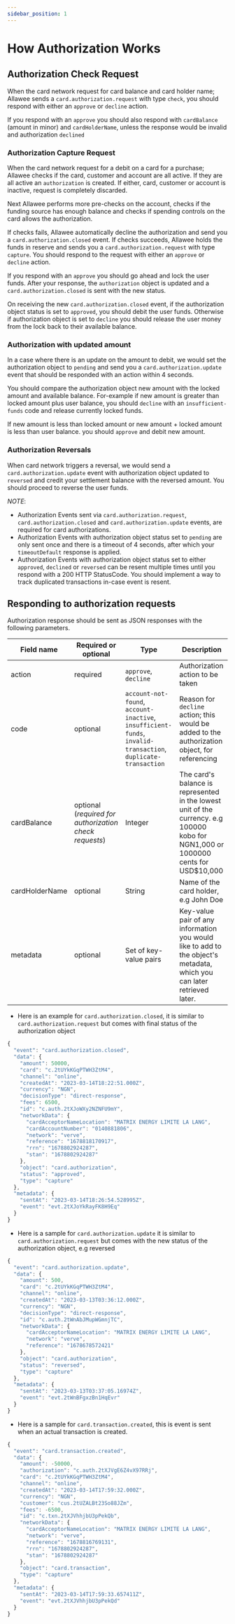 ```yaml
---
sidebar_position: 1
---
```


# How Authorization Works

## Authorization Check Request

When the card network request for card balance and card holder name; Allawee sends a `card.authorization.request` with type `check`, you should respond with either an `approve` or `decline` action.

If you respond with an `approve` you should also respond with `cardBalance` (amount in minor) and `cardHolderName`, unless the response would be invalid and authorization `declined`

### Authorization Capture Request

When the card network request for a debit on a card for a purchase; Allawee checks if the card, customer and account are all active. If they are all active an `authorization` is created. If either, card, customer or account is inactive, request is completely discarded.

Next Allawee performs more pre-checks on the account, checks if the funding source has enough balance and checks if spending controls on the card allows the authorization.

If checks fails, Allawee automatically decline the authorization and send you a `card.authorization.closed` event. If checks succeeds, Allawee holds the funds in reserve and sends you a `card.authorization.request` with type `capture`. You should respond to the request with either an `approve` or `decline` action.

If you respond with an `approve` you should go ahead and lock the user funds. After your response, the `authorization` object is updated and a `card.authorization.closed` is sent with the new status.

On receiving the new `card.authorization.closed` event, if the authorization object status is set to `approved`, you should debit the user funds. Otherwise if authorization object is set to `decline` you should release the user money from the lock back to their available balance.

### Authorization with updated amount

In a case where there is an update on the amount to debit, we would set the authorization object to `pending` and send you a `card.authorization.update` event that should be responded with an action within 4 seconds.

You should compare the authorization object new amount with the locked amount and available balance. For-example if new amount is greater than locked amount plus user balance, you should `decline` with an `insufficient-funds` code and release currently locked funds.

If new amount is less than locked amount or new amount + locked amount is less than user balance. you should `approve` and debit new amount.

### Authorization Reversals

When card network triggers a reversal, we would send a `card.authorization.update` event with authorization object updated to `reversed` and credit your settlement balance with the reversed amount. You should proceed to reverse the user funds.

_NOTE_:

- Authorization Events sent via `card.authorization.request`, `card.authorization.closed` and `card.authorization.update` events, are required for card authorizations.
- Authorization Events with authorization object status set to `pending` are only sent once and there is a timeout of 4 seconds, after which your `timeoutDefault` response is applied.
- Authorization Events with authorization object status set to either `approved`, `declined` or `reversed` can be resent multiple times until you respond with a 200 HTTP StatusCode. You should implement a way to track duplicated transactions in-case event is resent.

## Responding to authorization requests

Authorization response should be sent as JSON responses with the following parameters.

| Field name | Required or optional | Type | Description |
| --- | --- | --- | --- |
| action | required | `approve`, `decline` | Authorization action to be taken |
| code | optional | `account-not-found`, `account-inactive`, `insufficient-funds`, `invalid-transaction`, `duplicate-transaction` | Reason for `decline` action; this would be added to the authorization object, for referencing |
| cardBalance | optional (_required for authorization check requests_) | Integer | The card's balance is represented in the lowest unit of the currency. e.g 100000 kobo for NGN1,000 or 1000000 cents for USD$10,000 |
| cardHolderName | optional | String | Name of the card holder, e.g John Doe |
| metadata | optional | Set of key-value pairs | Key-value pair of any information you would like to add to the object's metadata, which you can later retrieved later. |

- Here is an example for `card.authorization.closed`, it is similar to `card.authorization.request` but comes with final status of the authorization object

```js title="Sample"
{
  "event": "card.authorization.closed",
  "data": {
    "amount": 50000,
    "card": "c.2tUYkKGqPTWH3ZtM4",
    "channel": "online",
    "createdAt": "2023-03-14T18:22:51.000Z",
    "currency": "NGN",
    "decisionType": "direct-response",
    "fees": 6500,
    "id": "c.auth.2tXJoWXy2NZNFU9mY",
    "networkData": {
      "cardAcceptorNameLocation": "MATRIX ENERGY LIMITE LA LANG",
      "cardAccountNumber": "0140881806",
      "network": "verve",
      "reference": "1678818170917",
      "rrn": "1678802924287",
      "stan": "1678802924287"
    },
    "object": "card.authorization",
    "status": "approved",
    "type": "capture"
  },
  "metadata": {
    "sentAt": "2023-03-14T18:26:54.528995Z",
    "event": "evt.2tXJoYkRayFK8H9Eq"
  }
}
```

- Here is a sample for `card.authorization.update` it is similar to `card.authorization.request` but comes with the new status of the authorization object, e.g reversed

```js title="Sample"
{
  "event": "card.authorization.update",
  "data": {
    "amount": 500,
    "card": "c.2tUYkKGqPTWH3ZtM4",
    "channel": "online",
    "createdAt": "2023-03-13T03:36:12.000Z",
    "currency": "NGN",
    "decisionType": "direct-response",
    "id": "c.auth.2tWnAbJMupWGmnjTC",
    "networkData": {
      "cardAcceptorNameLocation": "MATRIX ENERGY LIMITE LA LANG",
      "network": "verve",
      "reference": "1678678572421"
    },
    "object": "card.authorization",
    "status": "reversed",
    "type": "capture"
  },
  "metadata": {
    "sentAt": "2023-03-13T03:37:05.16974Z",
    "event": "evt.2tWnBFgxzBn1HqEvr"
  }
}
```

- Here is a sample for `card.transaction.created`, this is event is sent when an actual transaction is created.

```js title="Sample"
{
  "event": "card.transaction.created",
  "data": {
    "amount": -50000,
    "authorization": "c.auth.2tXJVgE6Z4vX97RRj",
    "card": "c.2tUYkKGqPTWH3ZtM4",
    "channel": "online",
    "createdAt": "2023-03-14T17:59:32.000Z",
    "currency": "NGN",
    "customer": "cus.2tUZALBt23So88JZm",
    "fees": -6500,
    "id": "c.txn.2tXJVhhjbU3pPekQb",
    "networkData": {
      "cardAcceptorNameLocation": "MATRIX ENERGY LIMITE LA LANG",
      "network": "verve",
      "reference": "1678816769131",
      "rrn": "1678802924287",
      "stan": "1678802924287"
    },
    "object": "card.transaction",
    "type": "capture"
  },
  "metadata": {
    "sentAt": "2023-03-14T17:59:33.657411Z",
    "event": "evt.2tXJVhhjbU3pPekQd"
  }
}
```
